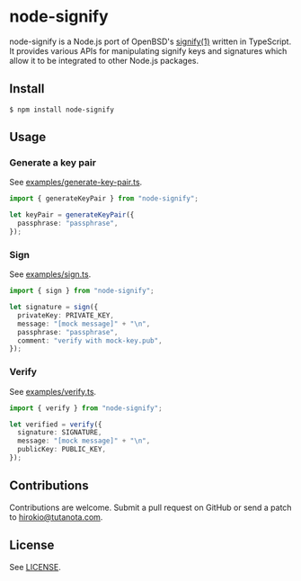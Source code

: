 # node-signify

node-signify is a Node.js port of OpenBSD's
[signify(1)](https://man.openbsd.org/signify) written in TypeScript. It provides
various APIs for manipulating signify keys and signatures which allow it to be
integrated to other Node.js packages.

## Install

```
$ npm install node-signify
```

## Usage

### Generate a key pair

See [examples/generate-key-pair.ts](examples/generate-key-pair.ts).

```ts
import { generateKeyPair } from "node-signify";

let keyPair = generateKeyPair({
  passphrase: "passphrase",
});
```

### Sign

See [examples/sign.ts](examples/sign.ts).

```ts
import { sign } from "node-signify";

let signature = sign({
  privateKey: PRIVATE_KEY,
  message: "[mock message]" + "\n",
  passphrase: "passphrase",
  comment: "verify with mock-key.pub",
});
```

### Verify

See [examples/verify.ts](examples/verify.ts).

```ts
import { verify } from "node-signify";

let verified = verify({
  signature: SIGNATURE,
  message: "[mock message]" + "\n",
  publicKey: PUBLIC_KEY,
});
```

## Contributions

Contributions are welcome. Submit a pull request on GitHub or send a patch to
hirokio@tutanota.com.

## License

See [LICENSE](LICENSE).
